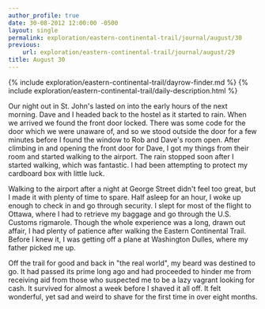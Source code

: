 ```yaml
---
author_profile: true
date: 30-08-2012 12:00:00 -0500
layout: single
permalink: exploration/eastern-continental-trail/journal/august/30
previous:
    url: exploration/eastern-continental-trail/journal/august/29
title: August 30
---
```

{% include exploration/eastern-continental-trail/dayrow-finder.md %}
{% include exploration/eastern-continental-trail/daily-description.html %}

Our night out in St. John's lasted on into the early hours of the next morning. Dave and I headed back to the hostel as it started to rain. When we arrived we found the front door locked. There was some code for the door which we were unaware of, and so we stood outside the door for a few minutes before I found the window to Rob and Dave's room open.
After climbing in and opening the front door for Dave, I got my things from their room and started walking to the airport. The rain stopped soon after I started walking, which was fantastic. I had been attempting to protect my cardboard box with little luck.

Walking to the airport after a night at George Street didn't feel too great, but I made it with plenty of time to spare. Half asleep for an hour, I woke up enough to check in and go through security. I slept for most of the flight to Ottawa, where I had to retrieve my baggage and go through the U.S. Customs rigmarole. Though the whole experience was a long, drawn out affair, I had plenty of patience after walking the Eastern Continental Trail. Before I knew it, I was getting off a plane at Washington Dulles, where my father picked me up.

Off the trail for good and back in "the real world", my beard was destined to go. It had passed its prime long ago and had proceeded to hinder me from receiving aid from those who suspected me to be a lazy vagrant looking for cash. It survived for almost a week before I shaved it all off. It felt wonderful, yet sad and weird to shave for the first time in over eight months.